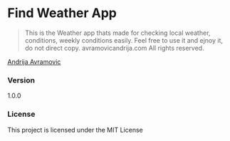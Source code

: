 # Find Weather App 
> This is the Weather app thats made for checking local weather, conditions, weekly conditions easily. Feel free to use it and ejnoy it, do not direct copy. avramovicandrija.com All rights reserved.

[Andrija Avramovic](http://avramovicandrija.com/)

### Version

1.0.0

### License

This project is licensed under the MIT License
